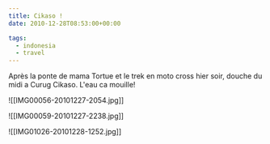 ```yaml
---
title: Cikaso !
date: 2010-12-28T08:53:00+00:00

tags:
  - indonesia
  - travel
---
```

Après la ponte de mama Tortue et le trek en moto cross hier soir, douche du midi a Curug Cikaso. L'eau ca mouille!

![[IMG00056-20101227-2054.jpg]]

![[IMG00059-20101227-2238.jpg]]

![[IMG01026-20101228-1252.jpg]]
